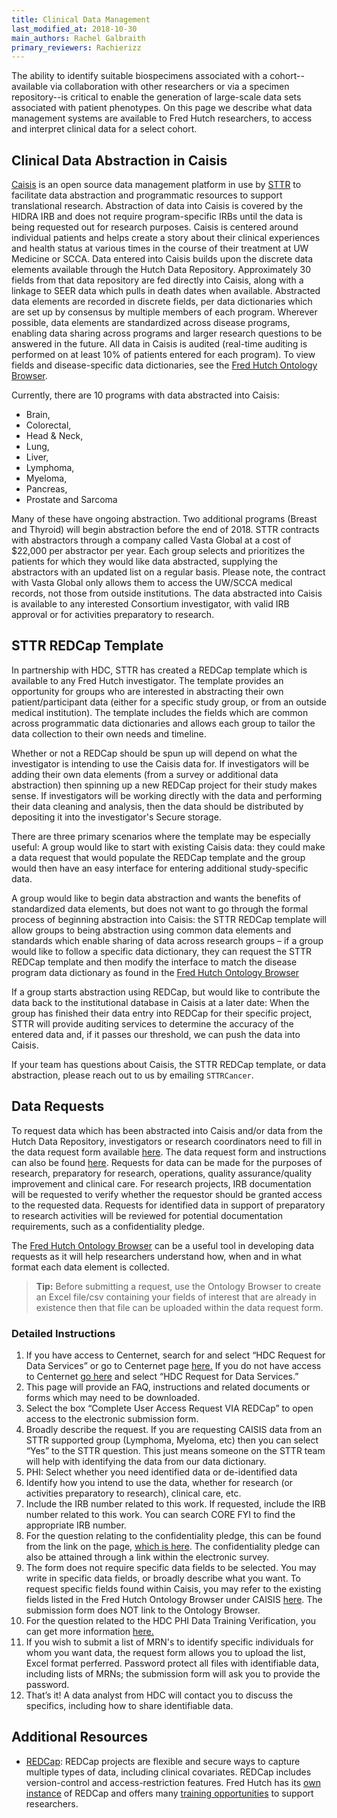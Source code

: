 ```yaml
---
title: Clinical Data Management
last_modified_at: 2018-10-30
main_authors: Rachel Galbraith
primary_reviewers: Rachierizz
---
```

The ability to identify suitable biospecimens associated with a cohort--available via collaboration with other researchers or via a specimen repository--is critical to enable the generation of large-scale data sets associated with patient phenotypes.  On this page we describe what data management systems are available to Fred Hutch researchers, to access and interpret clinical data for a select cohort. 

## Clinical Data Abstraction in Caisis
[Caisis](http://www.caisis.org/) is an open source data management platform in use by [STTR](http://www.sttrcancer.org/) to facilitate data abstraction and programmatic resources to support translational research. Abstraction of data into Caisis is covered by the HIDRA IRB and does not require program-specific IRBs until the data is being requested out for research purposes. Caisis is centered around individual patients and helps create a story about their clinical experiences and health status at various times in the course of their treatment at UW Medicine or SCCA. Data entered into Caisis builds upon the discrete data elements available through the Hutch Data Repository. Approximately 30 fields from that data repository are fed directly into Caisis, along with a linkage to SEER data which pulls in death dates when available. Abstracted data elements are recorded in discrete fields, per data dictionaries which are set up by consensus by multiple members of each program. Wherever possible, data elements are standardized across disease programs, enabling data sharing across programs and larger research questions to be answered in the future. All data in Caisis is audited (real-time auditing is performed on at least 10% of patients entered for each program). To view fields and disease-specific data dictionaries, see the [Fred Hutch Ontology Browser](https://ontology.fredhutch.org).


Currently, there are 10 programs with data abstracted into Caisis:
- Brain,
- Colorectal,
- Head & Neck,
- Lung,
- Liver,
- Lymphoma,
- Myeloma,
- Pancreas,
- Prostate and Sarcoma

Many of these have ongoing abstraction. Two additional programs (Breast and Thyroid) will begin abstraction before the end of 2018. STTR contracts with abstractors through a company called Vasta Global at a cost of $22,000 per abstractor per year. Each group selects and prioritizes the patients for which they would like data abstracted, supplying the abstractors with an updated list on a regular basis. Please note, the contract with Vasta Global only allows them to access the UW/SCCA medical records, not those from outside institutions. The data abstracted into Caisis is available to any interested Consortium investigator, with valid IRB approval or for activities preparatory to research.


## STTR REDCap Template
In partnership with HDC, STTR has created a REDCap template which is available to any Fred Hutch investigator. The template provides an opportunity for groups who are interested in abstracting their own patient/participant data (either for a specific study group, or from an outside medical institution). The template includes the fields which are common across programmatic data dictionaries and allows each group to tailor the data collection to their own needs and timeline.

Whether or not a REDCap should be spun up will depend on what the investigator is intending to use the Caisis data for. If investigators will be adding their own data elements (from a survey or additional data abstraction) then spinning up a new REDCap project for their study makes sense. If investigators will be working directly with the data and performing their data cleaning and analysis, then the data should be distributed by depositing it into the investigator's Secure storage. 

There are three primary scenarios where the template may be especially useful:
A group would like to start with existing Caisis data: they could make a data request that would populate the REDCap template and the group would then have an easy interface for entering additional study-specific data.

A group would like to begin data abstraction and wants the benefits of standardized data elements, but does not want to go through the formal process of beginning abstraction into Caisis: the STTR REDCap template will allow groups to being abstraction using common data elements and standards which enable sharing of data across research groups – if a group would like to follow a specific data dictionary, they can request the STTR REDCap template and then modify the interface to match the disease program data dictionary as found in the [Fred Hutch Ontology Browser](https://ontology.fredhutch.org)

If a group starts abstraction using REDCap, but would like to contribute the data back to the institutional database in Caisis at a later date: When the group has finished their data entry into REDCap for their specific project, STTR will provide auditing services to determine the accuracy of the entered data and, if it passes our threshold, we can push the data into Caisis.  

If your team has questions about Caisis, the STTR REDCap template, or data abstraction, please reach out to us by emailing `STTRCancer`.

## Data Requests
To request data which has been abstracted into Caisis and/or data from the Hutch Data Repository, investigators or research coordinators need to fill in the data request form available [here](https://cdsweb07.fhcrc.org/redcap/surveys/?s=WM3CAN33YY). The data request form and instructions can also be found [here](https://centernet.fredhutch.org/cn/f/hdc/lcex/clinical-app-request.html). Requests for data can be made for the purposes of research, preparatory for research, operations, quality assurance/quality improvement and clinical care. For research projects, IRB documentation will be requested to verify whether the requestor should be granted access to the requested data.  Requests for identified data in support of preparatory to research activities will be reviewed for potential documentation requirements, such as a confidentiality pledge.

The [Fred Hutch Ontology Browser](https://ontology.fredhutch.org) can be a useful tool in developing data requests as it will help researchers understand how, when and in what format each data element is collected. 
>**Tip:** Before submitting a request, use the Ontology Browser to create an Excel file/csv containing your fields of interest that are already in existence then that file can be uploaded within the data request form.

### Detailed Instructions

1.	If you have access to Centernet, search for and select “HDC Request for Data Services” or go to Centernet page [here.](https://centernet.fredhutch.org/cn/f/hdc/lcex/hdc-data-services.html) If you do not have access to Centernet [go here](https://centernet.fredhutch.org/cn/u/hdc.html) and select “HDC Request for Data Services.”
2.  This page will provide an FAQ, instructions and related documents or forms which may need to be downloaded. 
3.  Select the box “Complete User Access Request VIA REDCap” to open access to the electronic submission form.
4. 	Broadly describe the request. If you are requesting CAISIS data from an STTR supported group (Lymphoma, Myeloma, etc) then you can  select “Yes” to the STTR question. This just means someone on the STTR team will help with identifying the data from our data dictionary.
5.	PHI: Select whether you need identified data or de-identified data
6.	Identify how you intend to use the data, whether for research (or activities preparatory to research), clinical care, etc.
7.	Include the IRB number related to this work. If requested, include the IRB number related to this work. You can search CORE FYI to find the appropriate IRB number.
8.	For the question relating to the confidentiality pledge, this can be found from the link on the page, [which is here](https://centernet.fredhutch.org/cn/f/hdc/lcex/confidentiality-mou.html). The confidentiality pledge can also be attained through a link within the electronic survey.
9. The form does not require specific data fields to be selected. You may write in specific data fields, or broadly describe what you want. To request specific fields found within Caisis, you may refer to the existing fields listed in the Fred Hutch Ontology Browser under CAISIS [here](https://translationalgenomics.shinyapps.io/FHOntologyBrowser/). The submission form does NOT link to the Ontology Browser.
10. For the question related to the HDC PHI Data Training Verification, you can get more information [here.](https://centernet.fredhutch.org/cn/f/hdc/lcex/hdc-training.html)
11. If you wish to submit a list of MRN's to identify specific individuals for whom you want data, the request form allows you to upload the list, Excel format perferred.  Password protect all files with identifiable data, including lists of MRNs; the submission form will ask you to provide the password.
12. That’s it! A data analyst from HDC will contact you to discuss the specifics, including how to share identifiable data.



## Additional Resources
- [REDCap](https://projectredcap.org): REDCap projects are flexible and secure ways to capture multiple types of data, including clinical covariates. REDCap includes version-control and access-restriction features. Fred Hutch has its [own instance](http://research.fhcrc.org/cds/en/redcap.html) of REDCap and offers many [training opportunities](http://research.fhcrc.org/cds/en/redcap-training.html) to support researchers.
